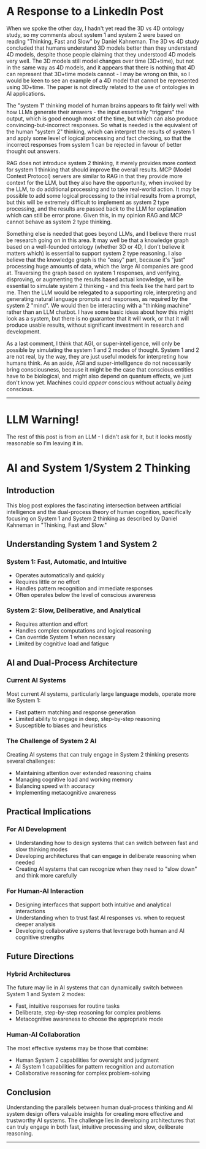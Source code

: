 # A Response to a LinkedIn Post

When we spoke the other day, I hadn't yet read the 3D vs 4D ontology study, so my comments about system 1 and system 2 were based on reading "Thinking, Fast and Slow" by Daniel Kahneman. The 3D vs 4D study concluded that humans understand 3D models better than they understand 4D models, despite those people claiming that they understood 4D models very well. The 3D models still model changes over time (3D+time), but not in the same way as 4D models, and it appears that there is nothing that 4D can represent that 3D+time models cannot - I may be wrong on this, so I would be keen to see an example of a 4D model that cannot be represented using 3D+time. The paper is not directly related to the use of ontologies in AI applications.

The "system 1" thinking model of human brains appears to fit fairly well with how LLMs generate their answers - the input essentially "triggers" the output, which is good enough most of the time, but which can also produce convincing-but-incorrect responses. So what is needed is the equivalent of the human "system 2" thinking, which can interpret the results of system 1 and apply some level of logical processing and fact checking, so that the incorrect responses from system 1 can be rejected in favour of better thought out answers.

RAG does not introduce system 2 thinking, it merely provides more context for system 1 thinking that should improve the overall results. MCP (Model Context Protocol) servers are similar to RAG in that they provide more context for the LLM, but they also have the opportunity, when invoked by the LLM, to do additional processing and to take real-world action. It _may_ be possible to add some logical processing to the initial results from a prompt, but this will be extremely difficult to implement as system 2 type processing, and the results are passed back to the LLM for explanation which can still be error prone. Given this, in my opinion RAG and MCP cannot behave as system 2 type thinking.

Something else is needed that goes beyond LLMs, and I believe there must be research going on in this area. It may well be that a knowledge graph based on a well-founded ontology (whether 3D or 4D, I don't believe it matters which) is essential to support system 2 type reasoning. I also believe that the knowledge graph is the "easy" part, because it's "just" processing huge amounts of data, which the large AI companies are good at. Traversing the graph based on system 1 responses, and verifying, disproving, or augmenting the results based actual knowledge, will be essential to simulate system 2 thinking - and this feels like the hard part to me. Then the LLM would be relegated to a supporting role, interpreting and generating natural language prompts and responses, as required by the system 2 "mind". We would then be interacting with a "thinking machine" rather than an LLM chatbot. I have some basic ideas about how this might look as a system, but there is no guarantee that it will work, or that it will produce usable results, without significant investment in research and development.

As a last comment, I think that AGI, or super-intelligence, will only be possible by simulating the system 1 and 2 modes of thought. System 1 and 2 are not real, by the way, they are just useful models for interpreting how humans think. As an aside, AGI and super-intelligence do not necessarily bring consciousness, because it might be the case that conscious entities have to be biological, and might also depend on quantum effects, we just don't know yet. Machines could _appear_ conscious without actually _being_ conscious.

---

# LLM Warning!
The rest of this post is from an LLM - I didn't ask for it, but it looks mostly reasonable so I'm leaving it in.

# AI and System 1/System 2 Thinking

## Introduction

This blog post explores the fascinating intersection between artificial intelligence and the dual-process theory of human cognition, specifically focusing on System 1 and System 2 thinking as described by Daniel Kahneman in "Thinking, Fast and Slow."

## Understanding System 1 and System 2

### System 1: Fast, Automatic, and Intuitive
- Operates automatically and quickly
- Requires little or no effort
- Handles pattern recognition and immediate responses
- Often operates below the level of conscious awareness

### System 2: Slow, Deliberative, and Analytical
- Requires attention and effort
- Handles complex computations and logical reasoning
- Can override System 1 when necessary
- Limited by cognitive load and fatigue

## AI and Dual-Process Architecture

### Current AI Systems
Most current AI systems, particularly large language models, operate more like System 1:
- Fast pattern matching and response generation
- Limited ability to engage in deep, step-by-step reasoning
- Susceptible to biases and heuristics

### The Challenge of System 2 AI
Creating AI systems that can truly engage in System 2 thinking presents several challenges:
- Maintaining attention over extended reasoning chains
- Managing cognitive load and working memory
- Balancing speed with accuracy
- Implementing metacognitive awareness

## Practical Implications

### For AI Development
- Understanding how to design systems that can switch between fast and slow thinking modes
- Developing architectures that can engage in deliberate reasoning when needed
- Creating AI systems that can recognize when they need to "slow down" and think more carefully

### For Human-AI Interaction
- Designing interfaces that support both intuitive and analytical interactions
- Understanding when to trust fast AI responses vs. when to request deeper analysis
- Developing collaborative systems that leverage both human and AI cognitive strengths

## Future Directions

### Hybrid Architectures
The future may lie in AI systems that can dynamically switch between System 1 and System 2 modes:
- Fast, intuitive responses for routine tasks
- Deliberate, step-by-step reasoning for complex problems
- Metacognitive awareness to choose the appropriate mode

### Human-AI Collaboration
The most effective systems may be those that combine:
- Human System 2 capabilities for oversight and judgment
- AI System 1 capabilities for pattern recognition and automation
- Collaborative reasoning for complex problem-solving

## Conclusion

Understanding the parallels between human dual-process thinking and AI system design offers valuable insights for creating more effective and trustworthy AI systems. The challenge lies in developing architectures that can truly engage in both fast, intuitive processing and slow, deliberate reasoning.

---
